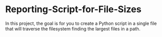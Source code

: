 # Reporting-Script-for-File-Sizes
In this project, the goal is for you to create a Python script in a single file that will traverse the filesystem finding the largest files in a path.
